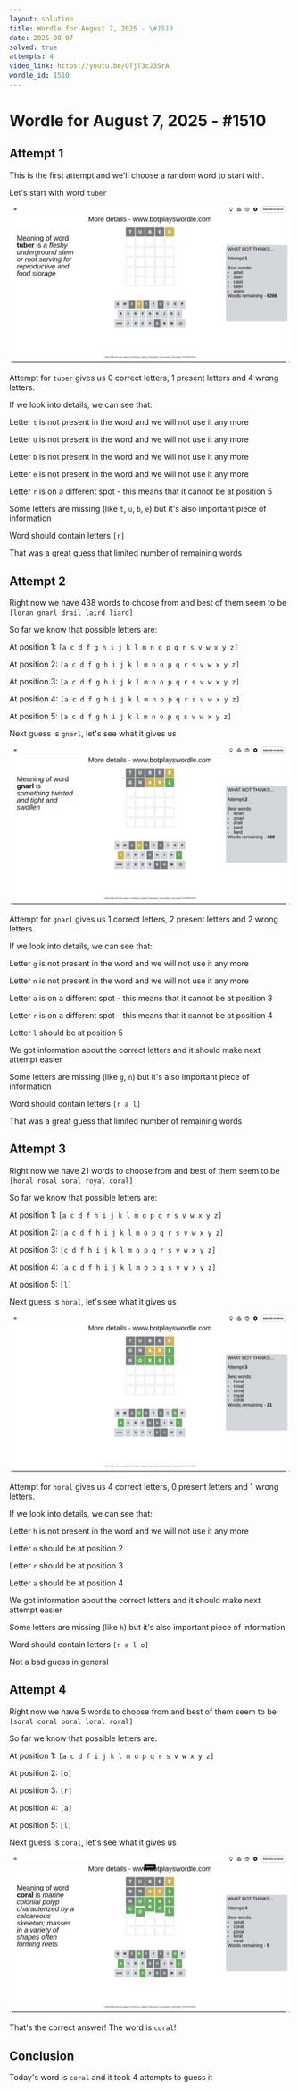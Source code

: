 ```yaml
---
layout: solution
title: Wordle for August 7, 2025 - \#1510
date: 2025-08-07
solved: true
attempts: 4
video_link: https://youtu.be/OTjT3cJ3SrA
wordle_id: 1510
---
```


# Wordle for August 7, 2025 - \#1510

## Attempt 1

This is the first attempt and we'll choose a random word to start with.

Let's start with word `tuber`

![Attempt 1](2025-08-07/attempt-1.png)

Attempt for `tuber` gives us 0 correct letters, 1 present letters and 4 wrong letters.

If we look into details, we can see that:

Letter `t` is not present in the word and we will not use it any more

Letter `u` is not present in the word and we will not use it any more

Letter `b` is not present in the word and we will not use it any more

Letter `e` is not present in the word and we will not use it any more

Letter `r` is on a different spot - this means that it cannot be at position 5

Some letters are missing (like `t`, `u`, `b`, `e`) but it's also important piece of information

Word should contain letters `[r]`

That was a great guess that limited number of remaining words



## Attempt 2

Right now we have 438 words to choose from and best of them seem to be `[loran gnarl drail laird liard]`

So far we know that possible letters are:

At position 1: `[a c d f g h i j k l m n o p q r s v w x y z]`

At position 2: `[a c d f g h i j k l m n o p q r s v w x y z]`

At position 3: `[a c d f g h i j k l m n o p q r s v w x y z]`

At position 4: `[a c d f g h i j k l m n o p q r s v w x y z]`

At position 5: `[a c d f g h i j k l m n o p q s v w x y z]`

Next guess is `gnarl`, let's see what it gives us

![Attempt 2](2025-08-07/attempt-2.png)

Attempt for `gnarl` gives us 1 correct letters, 2 present letters and 2 wrong letters.

If we look into details, we can see that:

Letter `g` is not present in the word and we will not use it any more

Letter `n` is not present in the word and we will not use it any more

Letter `a` is on a different spot - this means that it cannot be at position 3

Letter `r` is on a different spot - this means that it cannot be at position 4

Letter `l` should be at position 5

We got information about the correct letters and it should make next attempt easier

Some letters are missing (like `g`, `n`) but it's also important piece of information

Word should contain letters `[r a l]`

That was a great guess that limited number of remaining words



## Attempt 3

Right now we have 21 words to choose from and best of them seem to be `[horal rosal soral royal coral]`

So far we know that possible letters are:

At position 1: `[a c d f h i j k l m o p q r s v w x y z]`

At position 2: `[a c d f h i j k l m o p q r s v w x y z]`

At position 3: `[c d f h i j k l m o p q r s v w x y z]`

At position 4: `[a c d f h i j k l m o p q s v w x y z]`

At position 5: `[l]`

Next guess is `horal`, let's see what it gives us

![Attempt 3](2025-08-07/attempt-3.png)

Attempt for `horal` gives us 4 correct letters, 0 present letters and 1 wrong letters.

If we look into details, we can see that:

Letter `h` is not present in the word and we will not use it any more

Letter `o` should be at position 2

Letter `r` should be at position 3

Letter `a` should be at position 4

We got information about the correct letters and it should make next attempt easier

Some letters are missing (like `h`) but it's also important piece of information

Word should contain letters `[r a l o]`

Not a bad guess in general



## Attempt 4

Right now we have 5 words to choose from and best of them seem to be `[soral coral poral loral roral]`

So far we know that possible letters are:

At position 1: `[a c d f i j k l m o p q r s v w x y z]`

At position 2: `[o]`

At position 3: `[r]`

At position 4: `[a]`

At position 5: `[l]`

Next guess is `coral`, let's see what it gives us

![Attempt 4](2025-08-07/attempt-4.png)

That's the correct answer! The word is `coral`!

## Conclusion

Today's word is `coral` and it took 4 attempts to guess it


